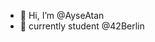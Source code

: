 - 👋 Hi, I’m @AyseAtan
- 🌱 currently student @42Berlin

<!---
AyseAtan/AyseAtan is a ✨ special ✨ repository because its `README.md` (this file) appears on your GitHub profile.
You can click the Preview link to take a look at your changes.
--->

